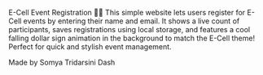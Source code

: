E-Cell Event Registration 📝💸
This simple website lets users register for E-Cell events by entering their name and email. It shows a live count of participants, saves registrations using local storage, and features a cool falling dollar sign animation in the background to match the E-Cell theme! Perfect for quick and stylish event management.

Made by Somya Tridarsini Dash 
